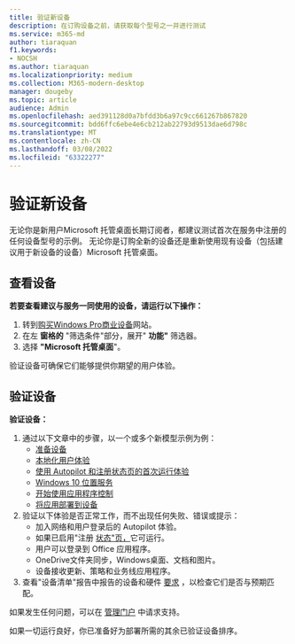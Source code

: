 ```yaml
---
title: 验证新设备
description: 在订购设备之前，请获取每个型号之一并进行测试
ms.service: m365-md
author: tiaraquan
f1.keywords:
- NOCSH
ms.author: tiaraquan
ms.localizationpriority: medium
ms.collection: M365-modern-desktop
manager: dougeby
ms.topic: article
audience: Admin
ms.openlocfilehash: aed391128d0a7bfdd3b6a97c9cc661267b867820
ms.sourcegitcommit: bdd6ffc6ebe4e6cb212ab22793d9513dae6d798c
ms.translationtype: MT
ms.contentlocale: zh-CN
ms.lasthandoff: 03/08/2022
ms.locfileid: "63322277"
---
```

# <a name="validate-new-devices"></a>验证新设备

无论你是新用户Microsoft 托管桌面长期订阅者，都建议测试首次在服务中注册的任何设备型号的示例。 无论你是订购全新的设备还是重新使用现有设备（包括建议用于新设备的设备）Microsoft 托管桌面。

## <a name="view-devices"></a>查看设备

**若要查看建议与服务一同使用的设备，请运行以下操作：**

1. 转到[购买Windows Pro商业设备](https://www.microsoft.com/en-us/windowsforbusiness/view-all-devices)网站。
1. 在左 **窗格的** "筛选条件"部分，展开" **功能"** 筛选器。
1. 选择 **"Microsoft 托管桌面**"。

验证设备可确保它们能够提供你期望的用户体验。

## <a name="validate-devices"></a>验证设备

**验证设备：**

1. 通过以下文章中的步骤，以一个或多个新模型示例为例：
    - [准备设备](prepare-devices.md)
    - [本地化用户体验](localization.md)
    - [使用 Autopilot 和注册状态页的首次运行体验](esp-first-run.md)
    - [Windows 10 位置服务](device-location.md)
    - [开始使用应用程序控制](get-started-app-control.md)
    - [将应用部署到设备](deploy-apps.md)
2. 验证以下体验是否正常工作，而不出现任何失败、错误或提示：
    - 加入网络和用户登录后的 Autopilot 体验。
    - 如果已启用"注册 [状态"页，](esp-first-run.md)它可运行。
    - 用户可以登录到 Office 应用程序。
    - OneDrive文件夹同步，Windows桌面、文档和图片。
    - 设备接收更新、策略和业务线应用程序。
3. 查看"设备清单"报告中报告的设备和硬件 [要求](../working-with-managed-desktop/device-inventory-report.md) ，以检查它们是否与预期匹配。

如果发生任何问题，可以在 [管理门户](../working-with-managed-desktop/admin-support.md) 中请求支持。

如果一切运行良好，你已准备好为部署所需的其余已验证设备排序。
